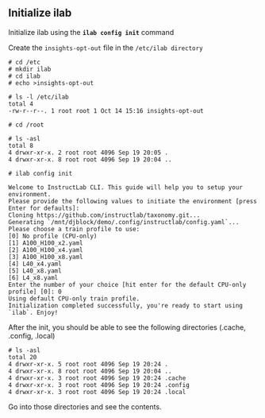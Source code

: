 ## Initialize ilab

Initialize ilab using the **`ilab config init`** command

Create the `insights-opt-out` file in the `/etc/ilab directory`

``` shell
# cd /etc
# mkdir ilab
# cd ilab
# echo >insights-opt-out

# ls -l /etc/ilab
total 4
-rw-r--r--. 1 root root 1 Oct 14 15:16 insights-opt-out
```

``` shell
# cd /root
```


``` shell
# ls -asl
total 8
4 drwxr-xr-x. 2 root root 4096 Sep 19 20:05 .
4 drwxr-xr-x. 8 root root 4096 Sep 19 20:04 ..
```

``` shell
# ilab config init
```

``` shell
Welcome to InstructLab CLI. This guide will help you to setup your environment.
Please provide the following values to initiate the environment [press Enter for defaults]:
Cloning https://github.com/instructlab/taxonomy.git...
Generating `/mnt/djblock/demo/.config/instructlab/config.yaml`...
Please choose a train profile to use:
[0] No profile (CPU-only)
[1] A100_H100_x2.yaml
[2] A100_H100_x4.yaml
[3] A100_H100_x8.yaml
[4] L40_x4.yaml
[5] L40_x8.yaml
[6] L4_x8.yaml
Enter the number of your choice [hit enter for the default CPU-only profile] [0]: 0
Using default CPU-only train profile.
Initialization completed successfully, you're ready to start using `ilab`. Enjoy!
```

After the init, you should be able to see the following directories (.cache, .config, .local)

``` shell
# ls -asl
total 20
4 drwxr-xr-x. 5 root root 4096 Sep 19 20:24 .
4 drwxr-xr-x. 8 root root 4096 Sep 19 20:04 ..
4 drwxr-xr-x. 3 root root 4096 Sep 19 20:24 .cache
4 drwxr-xr-x. 3 root root 4096 Sep 19 20:24 .config
4 drwxr-xr-x. 3 root root 4096 Sep 19 20:24 .local
```

Go into those directories and see the contents.